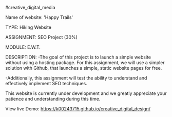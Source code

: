 #creative_digital_media


Name of website: 'Happy Trails'

TYPE:       Hiking Website

ASSIGNMENT: SEO Project (30%)

MODULE:     E.W.T.





DESCRIPTION:
-The goal of this project is to launch a simple website without using a hosting package. For this assignment, we will use a simpler solution with Github, that launches a simple, static website pages for free.

-Additionally, this assignment will test the ability to understand and effectively implement SEO techniques.





This website is currently under development and we greatly appreciate your patience and understanding during this time.

View live Demo: https://k00243715.github.io/creative_digital_design/
